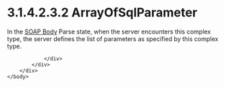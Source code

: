 <html dir="LTR" xmlns:mshelp="http://msdn.microsoft.com/mshelp" xmlns:ddue="http://ddue.schemas.microsoft.com/authoring/2003/5" xmlns:xlink="http://www.w3.org/1999/xlink" xmlns:tool="http://www.microsoft.com/tooltip">
    <head>
        <meta http-equiv="Content-Type" content="text/html; CHARSET=utf-8"></meta>
        <meta name="save" content="history"></meta>
        <title>3.1.4.2.3.2 ArrayOfSqlParameter</title>
        <xml>
            <mshelp:toctitle title="3.1.4.2.3.2 ArrayOfSqlParameter"></mshelp:toctitle>
            <mshelp:rltitle title="[MS-SSNWS]: ArrayOfSqlParameter"></mshelp:rltitle>
            <mshelp:keyword index="A" term="2f22846e-b923-4388-88b5-640cdd1c9cfa"></mshelp:keyword>
            <mshelp:attr name="DCSext.ContentType" value="open specification"></mshelp:attr>
            <mshelp:attr name="AssetID" value="2f22846e-b923-4388-88b5-640cdd1c9cfa"></mshelp:attr>
            <mshelp:attr name="TopicType" value="kbRef"></mshelp:attr>
            <mshelp:attr name="DCSext.Title" value="[MS-SSNWS]: ArrayOfSqlParameter" />
        </xml>
    </head>
    <body>
        <div id="header">
            <h1 class="heading">3.1.4.2.3.2 ArrayOfSqlParameter</h1>
        </div>
        <div id="mainSection">
            <div id="mainBody">
                <div id="allHistory" class="saveHistory"></div>
                <div id="sectionSection0" class="section" name="collapseableSection">
                    

<p>In the <a href="4baedaec-b5a7-4176-be88-e1cec659ab8c.md#gt_57cdf8ab-8d79-462d-a446-5d85632a7a04">SOAP
Body</a> Parse state, when the server encounters this complex type, the server
defines the list of parameters as specified by this complex type.</p>


                </div>
            </div>
        </div>
    </body>
</html>
